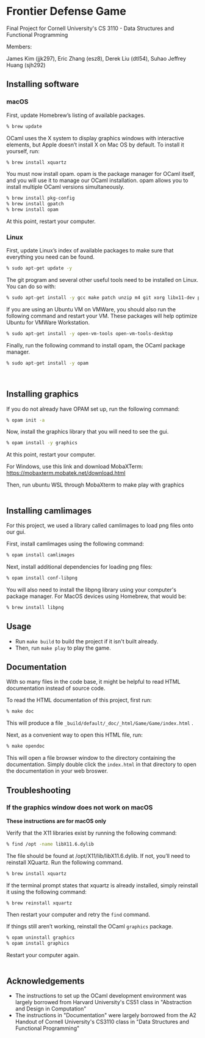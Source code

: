 # Frontier Defense Game
Final Project for Cornell University's CS 3110 - Data Structures and Functional Programming

Members:

James Kim (jjk297), Eric Zhang (esz8), Derek Liu (dtl54), Suhao Jeffrey Huang (sjh292)

## Installing software

### macOS
First, update Homebrew’s listing of available packages.
``` sh
% brew update
```
OCaml uses the X system to display graphics windows with interactive elements, but Apple doesn’t install X on Mac OS by default. To install it yourself, run:
``` sh
% brew install xquartz
```
You must now install opam. opam is the package manager for OCaml itself, and you will use it to manage our OCaml installation. opam allows you to install multiple OCaml versions simultaneously.
``` sh
% brew install pkg-config
% brew install gpatch
% brew install opam
```
At this point, restart your computer.

### Linux
First, update Linux’s index of available packages to make sure that everything you need can be found.
``` sh
% sudo apt-get update -y
```
The git program and several other useful tools need to be installed on Linux. You can do so with:
``` sh
% sudo apt-get install -y gcc make patch unzip m4 git xorg libx11-dev pkg-config
```
If you are using an Ubuntu VM on VMWare, you should also run the following command and restart your VM. These packages will help optimize Ubuntu for VMWare Workstation.
``` sh
% sudo apt-get install -y open-vm-tools open-vm-tools-desktop
```
Finally, run the following command to install opam, the OCaml package manager.
``` sh
% sudo apt-get install -y opam
```
</br>

## Installing graphics
If you do not already have OPAM set up, run the following command:
``` sh
% opam init -a
```
Now, install the graphics library that you will need to see the gui.
``` sh
% opam install -y graphics
```
At this point, restart your computer.

For Windows, use this link and download MobaXTerm: https://mobaxterm.mobatek.net/download.html

Then, run ubuntu WSL through MobaXterm to make play with graphics
</br>
</br>

## Installing camlimages
For this project, we used a library called camlimages to load png files onto our gui.

First, install camlimages using the following command:
``` sh
% opam install camlimages
```
Next, install additional dependencies for loading png files:
``` sh
% opam install conf-libpng
```
You will also need to install the libpng library using your computer's package manager.
For MacOS devices using Homebrew, that would be:
``` sh
% brew install libpng
```

## Usage
- Run `make build` to build the project if it isn't built already.
- Then, run `make play` to play the game.

## Documentation
With so many files in the code base, it might be helpful to read HTML documentation instead of source code.  

To read the HTML documentation of this project, first run:
``` sh
% make doc
```
This will produce a file `_build/default/_doc/_html/Game/Game/index.html` .  

Next, as a convenient way to open this HTML file, run:
``` sh
% make opendoc
```
This will open a file browser window to the directory containing the documentation. 
Simply double click the `index.html` in that directory to open the documentation in your web broswer.

## Troubleshooting

### If the graphics window does not work on macOS

**These instructions are for macOS only**

Verify that the X11 libraries exist by running the following command:
``` sh
% find /opt -name libX11.6.dylib
```
The file should be found at /opt/X11/lib/libX11.6.dylib. If not, you’ll need to reinstall XQuartz. Run the following command.
``` sh
% brew install xquartz
```
If the terminal prompt states that xquartz is already installed, simply reinstall it using the following command:
``` sh
% brew reinstall xquartz
```
Then restart your computer and retry the `find` command.

If things still aren’t working, reinstall the OCaml `graphics` package.
``` sh
% opam uninstall graphics
% opam install graphics
```
Restart your computer again.
</br>
</br>

## Acknowledgements
- The instructions to set up the OCaml development environment was largely borrowed from Harvard University's CS51 class in "Abstraction and Design in Computation"
- The instructions in "Documentation" were largely borrowed from the A2 Handout of Cornell University's CS3110 class in "Data Structures and Functional Programming"
